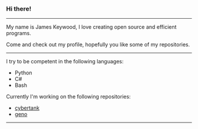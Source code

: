 ### Hi there!

---

My name is James Keywood, I love creating open source and efficient programs.

Come and check out my profile, hopefully you like some of my repositories.

---

I try to be competent in the following languages:
- Python
- C#
- Bash

Currently I'm working on the following repositories:
- [cybertank](https://github.com/jameskeywood/cybertank)
- [geno](https://github.com/jameskeywood/geno)

---
